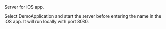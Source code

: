 Server for iOS app.

Select DemoApplication and start the server before entering the name in the iOS app. It will run locally with port 8080.
